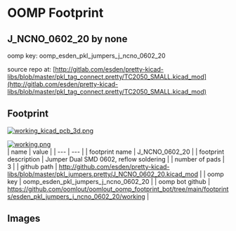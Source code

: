 # OOMP Footprint  
## J_NCNO_0602_20  by none  
  
oomp key: oomp_esden_pkl_jumpers_j_ncno_0602_20  
  
source repo at: [http://gitlab.com/esden/pretty-kicad-libs/blob/master/pkl_tag_connect.pretty/TC2050_SMALL.kicad_mod](http://gitlab.com/esden/pretty-kicad-libs/blob/master/pkl_tag_connect.pretty/TC2050_SMALL.kicad_mod)  
## Footprint  
  
[![working_kicad_pcb_3d.png](working_kicad_pcb_3d_600.png)](working_kicad_pcb_3d.png)  
  
[![working.png](working_600.png)](working.png)  
| name | value | 
| --- | --- | 
| footprint name | J_NCNO_0602_20 | 
| footprint description | Jumper Dual SMD 0602, reflow soldering | 
| number of pads | 3 | 
| github path | http://github.com/esden/pretty-kicad-libs/blob/master/pkl_jumpers.pretty/J_NCNO_0602_20.kicad_mod | 
| oomp key | oomp_esden_pkl_jumpers_j_ncno_0602_20 | 
| oomp bot github | https://github.com/oomlout/oomlout_oomp_footprint_bot/tree/main/footprints/esden_pkl_jumpers_j_ncno_0602_20/working | 
## Images  
